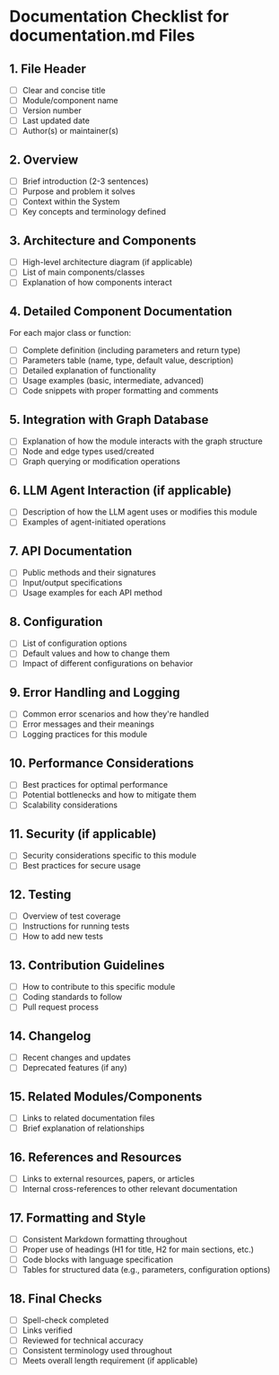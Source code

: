# Documentation Checklist for documentation.md Files

## 1. File Header
- [ ] Clear and concise title
- [ ] Module/component name
- [ ] Version number
- [ ] Last updated date
- [ ] Author(s) or maintainer(s)

## 2. Overview
- [ ] Brief introduction (2-3 sentences)
- [ ] Purpose and problem it solves
- [ ] Context within the System
- [ ] Key concepts and terminology defined

## 3. Architecture and Components
- [ ] High-level architecture diagram (if applicable)
- [ ] List of main components/classes
- [ ] Explanation of how components interact

## 4. Detailed Component Documentation
For each major class or function:
- [ ] Complete definition (including parameters and return type)
- [ ] Parameters table (name, type, default value, description)
- [ ] Detailed explanation of functionality
- [ ] Usage examples (basic, intermediate, advanced)
- [ ] Code snippets with proper formatting and comments

## 5. Integration with Graph Database
- [ ] Explanation of how the module interacts with the graph structure
- [ ] Node and edge types used/created
- [ ] Graph querying or modification operations

## 6. LLM Agent Interaction (if applicable)
- [ ] Description of how the LLM agent uses or modifies this module
- [ ] Examples of agent-initiated operations

## 7. API Documentation
- [ ] Public methods and their signatures
- [ ] Input/output specifications
- [ ] Usage examples for each API method

## 8. Configuration
- [ ] List of configuration options
- [ ] Default values and how to change them
- [ ] Impact of different configurations on behavior

## 9. Error Handling and Logging
- [ ] Common error scenarios and how they're handled
- [ ] Error messages and their meanings
- [ ] Logging practices for this module

## 10. Performance Considerations
- [ ] Best practices for optimal performance
- [ ] Potential bottlenecks and how to mitigate them
- [ ] Scalability considerations

## 11. Security (if applicable)
- [ ] Security considerations specific to this module
- [ ] Best practices for secure usage

## 12. Testing
- [ ] Overview of test coverage
- [ ] Instructions for running tests
- [ ] How to add new tests

## 13. Contribution Guidelines
- [ ] How to contribute to this specific module
- [ ] Coding standards to follow
- [ ] Pull request process

## 14. Changelog
- [ ] Recent changes and updates
- [ ] Deprecated features (if any)

## 15. Related Modules/Components
- [ ] Links to related documentation files
- [ ] Brief explanation of relationships

## 16. References and Resources
- [ ] Links to external resources, papers, or articles
- [ ] Internal cross-references to other relevant documentation

## 17. Formatting and Style
- [ ] Consistent Markdown formatting throughout
- [ ] Proper use of headings (H1 for title, H2 for main sections, etc.)
- [ ] Code blocks with language specification
- [ ] Tables for structured data (e.g., parameters, configuration options)

## 18. Final Checks
- [ ] Spell-check completed
- [ ] Links verified
- [ ] Reviewed for technical accuracy
- [ ] Consistent terminology used throughout
- [ ] Meets overall length requirement (if applicable)
